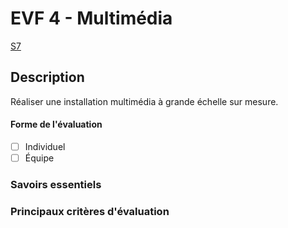 # EVF 4 - <!-- varexp:begin BLOC4 -->Multimédia<!-- varexp:end -->

 <!-- varexp:begin SEANCE_EVF_4 -->
[S7](../../01-deroulement/03/)
<!-- varexp:end -->

## Description

<!-- varexp:begin DESCRIPTION_EVS_4  -->
Réaliser une installation multimédia à grande échelle sur mesure.
<!-- varexp:end -->

#### Forme de l'évaluation

* [ ] Individuel
* [ ] Équipe

### Savoirs essentiels



### Principaux critères d'évaluation

